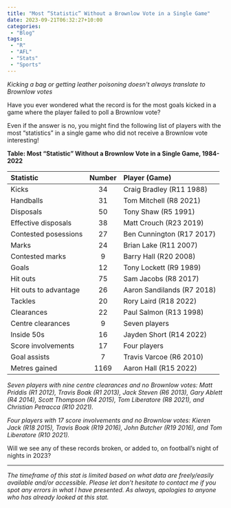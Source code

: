 ```yaml
---
title: "Most “Statistic” Without a Brownlow Vote in a Single Game"
date: 2023-09-21T06:32:27+10:00
categories:
 - "Blog"
tags:
 - "R"
 - "AFL" 
 - "Stats"
 - "Sports"
---
```


*Kicking a bag or getting leather poisoning doesn't always translate to Brownlow votes*

<!--more-->

Have you ever wondered what the record is for the most goals kicked in a game where the player failed to poll a Brownlow vote? 

Even if the answer is no, you might find the following list of players with the most “statistics” in a single game who did not receive a Brownlow vote interesting!

**Table: Most “Statistic” Without a Brownlow Vote in a Single Game, 1984-2022**

<center>

| Statistic             | Number | Player (Game)              |
| :-------------------- | :----: | :------------------------- |
| Kicks                 | 34     | Craig Bradley (R11 1988)   |
| Handballs             | 31     | Tom Mitchell (R8 2021)     |
| Disposals             | 50     | Tony Shaw (R5 1991)        |
| Effective disposals   | 38     | Matt Crouch (R23 2019)     |
| Contested posessions  | 27     | Ben Cunnington (R17 2017)  |
| Marks                 | 24     | Brian Lake (R11 2007)      |
| Contested marks       | 9      | Barry Hall (R20 2008)      |
| Goals                 | 12     | Tony Lockett (R9 1989)     |
| Hit outs              | 75     | Sam Jacobs (R8 2017)       |
| Hit outs to advantage | 26     | Aaron Sandilands (R7 2018) |
| Tackles               | 20     | Rory Laird (R18 2022)      |
| Clearances            | 22     | Paul Salmon (R13 1998)     |
| Centre clearances     | 9      | Seven players              |
| Inside 50s            | 16     | Jayden Short (R14 2022)    |
| Score involvements    | 17     | Four players               |
| Goal assists          | 7      | Travis Varcoe (R6 2010)    |
| Metres gained         | 1169   | Aaron Hall (R15 2022)      |

</center>

*Seven players with nine centre clearances and no Brownlow votes: Matt Priddis (R1 2012), Travis Boak (R1 2013), Jack Steven (R6 2013), Gary Ablett (R4 2014), Scott Thompson (R4 2015), Tom Liberatore (R8 2021), and Christian Petracca (R10 2021).*

*Four players with 17 score involvements and no Brownlow votes: Kieren Jack (R18 2015), Travis Boak (R19 2016), John Butcher (R19 2016), and Tom Liberatore (R10 2021).*

Will we see any of these records broken, or added to, on football’s night of nights in 2023?

--- 

*The timeframe of this stat is limited based on what data are freely/easily available and/or accessible. Please let don’t hesitate to contact me if you spot any errors in what I have presented. As always, apologies to anyone who has already looked at this stat.*
